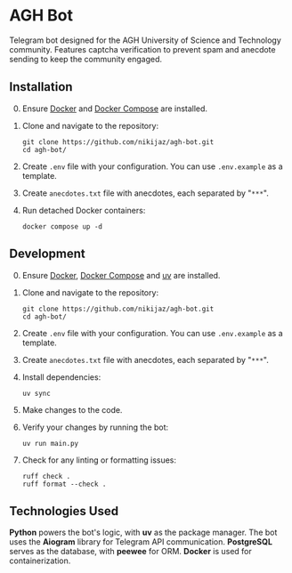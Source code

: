 # AGH Bot

Telegram bot designed for the AGH University of Science and Technology community. Features captcha verification to
prevent spam and anecdote sending to keep the community engaged.

## Installation

0. Ensure [Docker](https://docs.docker.com/engine/install/) and
   [Docker Compose](https://docs.docker.com/compose/install/) are installed.
1. Clone and navigate to the repository:

    ```shell
    git clone https://github.com/nikijaz/agh-bot.git
    cd agh-bot/
    ```

2. Create `.env` file with your configuration. You can use `.env.example` as a template.
3. Create `anecdotes.txt` file with anecdotes, each separated by "`***`".
4. Run detached Docker containers:

    ```shell
    docker compose up -d
    ```

## Development

0. Ensure [Docker](https://docs.docker.com/engine/install/), [Docker Compose](https://docs.docker.com/compose/install/)
   and [uv](https://docs.astral.sh/uv/getting-started/installation/) are installed.
1. Clone and navigate to the repository:

    ```shell
    git clone https://github.com/nikijaz/agh-bot.git
    cd agh-bot/
    ```

2. Create `.env` file with your configuration. You can use `.env.example` as a template.
3. Create `anecdotes.txt` file with anecdotes, each separated by "`***`".
4. Install dependencies:

    ```shell
    uv sync
    ```

5. Make changes to the code.

6. Verify your changes by running the bot:

    ```shell
    uv run main.py
    ```

7. Check for any linting or formatting issues:

    ```shell
    ruff check .
    ruff format --check .
    ```

## Technologies Used

**Python** powers the bot's logic, with **uv** as the package manager. The bot uses the **Aiogram** library for Telegram
API communication. **PostgreSQL** serves as the database, with **peewee** for ORM. **Docker** is used for
containerization.
